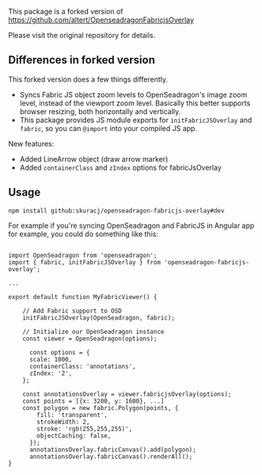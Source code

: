 
This package is a forked version of https://github.com/altert/OpenseadragonFabricjsOverlay

Please visit the original repository for details.

## Differences in forked version

This forked version does a few things differently.

- Syncs Fabric JS object zoom levels to OpenSeadragon's image zoom level, instead of the viewport zoom level. Basically this better supports browser resizing, both horizontally and vertically.
- This package provides JS module exports for `initFabricJSOverlay` and `fabric`, so you can `@import` into your compiled JS app.

New features:

- Added LineArrow object (draw arrow marker)
- Added `containerClass` and `zIndex` options for fabricJsOverlay
 
## Usage

```
npm install github:skuracj/openseadragon-fabricjs-overlay#dev
```

For example if you're syncing OpenSeadragon and FabricJS in Angular app for example, you could do something like this:

```

import OpenSeadragon from 'openseadragon';
import { fabric, initFabricJSOverlay } from 'openseadragon-fabricjs-overlay';

...

export default function MyFabricViewer() {
      
    // Add Fabric support to OSD
    initFabricJSOverlay(OpenSeadragon, fabric);

    // Initialize our OpenSeadragon instance
    const viewer = OpenSeadragon(options);
    
      const options = {
      scale: 1000,
      containerClass: 'annotations',
      zIndex: '2',
    };
    
    const annotationsOverlay = viewer.fabricjsOverlay(options);
    const points = [{x: 3200, y: 1600}, ...]
    const polygon = new fabric.Polygon(points, {
        fill: 'transparent',
        strokeWidth: 2,
        stroke: 'rgb(255,255,255)',
        objectCaching: false,
      });
      annotationsOverlay.fabricCanvas().add(polygon);
      annotationsOverlay.fabricCanvas().renderAll();
}
```
